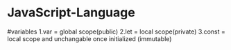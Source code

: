 # JavaScript-Language
#variables 
1.var = global scope(public)
2.let = local scope(private)
3.const = local scope and unchangable once initialized (immutable)
